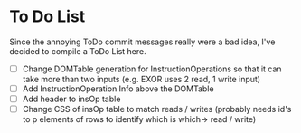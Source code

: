 # To Do List
Since the annoying ToDo commit messages really were a bad idea,
I've decided to compile a ToDo List here.

* [ ] Change DOMTable generation for InstructionOperations so that it can take more
      than two inputs (e.g. EXOR uses 2 read, 1 write input)
* [ ] Add InstructionOperation Info above the DOMTable
* [ ] Add header to insOp table
* [ ] Change CSS of insOp table to match reads / writes (probably needs id's to p elements of rows to identify which is which-> read / write)
